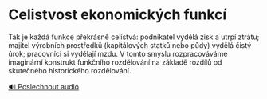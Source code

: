 # Celistvost ekonomických funkcí

<speak>
<prosody rate="95%" pitch="+0%">
<emphasis level="strong">Tak je každá funkce překrásně celistvá: podnikatel vydělá zisk a utrpí ztrátu; majitel výrobních prostředků (kapitálových statků nebo půdy) vydělá čistý úrok; pracovníci si vydělají mzdu.</emphasis>
<break time="300ms"/>
<emphasis level="moderate">V tomto smyslu rozpracováváme imaginární konstrukt funkčního rozdělování na základě rozdílů od skutečného historického rozdělování.</emphasis>
</prosody>
</speak>

[🔊 Poslechnout audio](/data/7-paragraphs/audio/chapter_49/para_012-Tak-je-kad-funkce-pekrsn-celistv-podnikatel.mp3) 